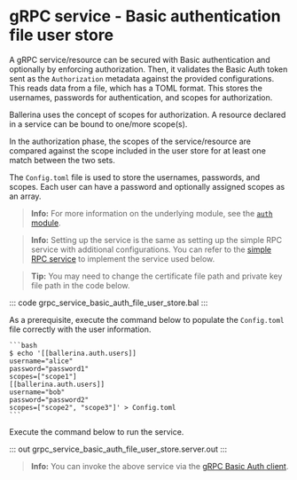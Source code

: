 # gRPC service - Basic authentication file user store

A gRPC service/resource can be secured with Basic authentication and optionally by enforcing authorization. Then, it validates the Basic Auth token sent as the `Authorization` metadata against the provided configurations. This reads data from a file, which has a TOML format. This stores the usernames, passwords for authentication, and scopes for authorization.

Ballerina uses the concept of scopes for authorization. A resource declared in a service can be bound to one/more scope(s).

In the authorization phase, the scopes of the service/resource are compared against the scope included in the user store for at least one match between the two sets.

The `Config.toml` file is used to store the usernames, passwords, and scopes. Each user can have a password and optionally assigned scopes as an array.

>**Info:** For more information on the underlying module, see the [`auth` module](https://lib.ballerina.io/ballerina/auth/latest/).

>**Info:** Setting up the service is the same as setting up the simple RPC service with additional configurations. You can refer to the [simple RPC service](/learn/by-example/grpc-service-simple/) to implement the service used below.

>**Tip:** You may need to change the certificate file path and private key file path in the code below.  

   ::: code grpc_service_basic_auth_file_user_store.bal :::

As a prerequisite, execute the command below to populate the `Config.toml` file correctly with the user information.

    ```bash
    $ echo '[[ballerina.auth.users]]
    username="alice"
    password="password1"
    scopes=["scope1"]
    [[ballerina.auth.users]]
    username="bob"
    password="password2"
    scopes=["scope2", "scope3"]' > Config.toml
    ```

Execute the command below to run the service.

   ::: out grpc_service_basic_auth_file_user_store.server.out :::

>**Info:** You can invoke the above service via the [gRPC Basic Auth client](/learn/by-example/grpc-client-basic-auth).